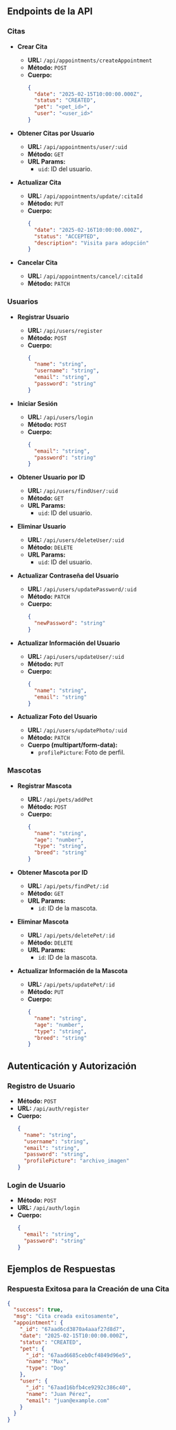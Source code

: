 
## Endpoints de la API

### Citas

- **Crear Cita**
  - **URL:** `/api/appointments/createAppointment`
  - **Método:** `POST`
  - **Cuerpo:**
    ```json
    {
      "date": "2025-02-15T10:00:00.000Z",
      "status": "CREATED",
      "pet": "<pet_id>",
      "user": "<user_id>"
    }
    ```
  
- **Obtener Citas por Usuario**
  - **URL:** `/api/appointments/user/:uid`
  - **Método:** `GET`
  - **URL Params:**
    - `uid`: ID del usuario.
  
- **Actualizar Cita**
  - **URL:** `/api/appointments/update/:citaId`
  - **Método:** `PUT`
  - **Cuerpo:**
    ```json
    {
      "date": "2025-02-16T10:00:00.000Z",
      "status": "ACCEPTED",
      "description": "Visita para adopción"
    }
    ```
  
- **Cancelar Cita**
  - **URL:** `/api/appointments/cancel/:citaId`
  - **Método:** `PATCH`

### Usuarios

- **Registrar Usuario**
  - **URL:** `/api/users/register`
  - **Método:** `POST`
  - **Cuerpo:**
    ```json
    {
      "name": "string",
      "username": "string",
      "email": "string",
      "password": "string"
    }
    ```

- **Iniciar Sesión**
  - **URL:** `/api/users/login`
  - **Método:** `POST`
  - **Cuerpo:**
    ```json
    {
      "email": "string",
      "password": "string"
    }
    ```

- **Obtener Usuario por ID**
  - **URL:** `/api/users/findUser/:uid`
  - **Método:** `GET`
  - **URL Params:**
    - `uid`: ID del usuario.

- **Eliminar Usuario**
  - **URL:** `/api/users/deleteUser/:uid`
  - **Método:** `DELETE`
  - **URL Params:**
    - `uid`: ID del usuario.

- **Actualizar Contraseña del Usuario**
  - **URL:** `/api/users/updatePassword/:uid`
  - **Método:** `PATCH`
  - **Cuerpo:**
    ```json
    {
      "newPassword": "string"
    }
    ```

- **Actualizar Información del Usuario**
  - **URL:** `/api/users/updateUser/:uid`
  - **Método:** `PUT`
  - **Cuerpo:**
    ```json
    {
      "name": "string",
      "email": "string"
    }
    ```

- **Actualizar Foto del Usuario**
  - **URL:** `/api/users/updatePhoto/:uid`
  - **Método:** `PATCH`
  - **Cuerpo (multipart/form-data):**
    - `profilePicture`: Foto de perfil.

### Mascotas

- **Registrar Mascota**
  - **URL:** `/api/pets/addPet`
  - **Método:** `POST`
  - **Cuerpo:**
    ```json
    {
      "name": "string",
      "age": "number",
      "type": "string",
      "breed": "string"
    }
    ```

- **Obtener Mascota por ID**
  - **URL:** `/api/pets/findPet/:id`
  - **Método:** `GET`
  - **URL Params:**
    - `id`: ID de la mascota.

- **Eliminar Mascota**
  - **URL:** `/api/pets/deletePet/:id`
  - **Método:** `DELETE`
  - **URL Params:**
    - `id`: ID de la mascota.

- **Actualizar Información de la Mascota**
  - **URL:** `/api/pets/updatePet/:id`
  - **Método:** `PUT`
  - **Cuerpo:**
    ```json
    {
      "name": "string",
      "age": "number",
      "type": "string",
      "breed": "string"
    }
    ```

## Autenticación y Autorización

### Registro de Usuario

- **Método:** `POST`
- **URL:** `/api/auth/register`
- **Cuerpo:**
    ```json
    {
      "name": "string",
      "username": "string",
      "email": "string",
      "password": "string",
      "profilePicture": "archivo_imagen"
    }
    ```

### Login de Usuario

- **Método:** `POST`
- **URL:** `/api/auth/login`
- **Cuerpo:**
    ```json
    {
      "email": "string",
      "password": "string"
    }
    ```

## Ejemplos de Respuestas

### Respuesta Exitosa para la Creación de una Cita
```json
{
  "success": true,
  "msg": "Cita creada exitosamente",
  "appointment": {
    "_id": "67aad6cd3870a4aaaf27d8d7",
    "date": "2025-02-15T10:00:00.000Z",
    "status": "CREATED",
    "pet": {
      "_id": "67aad6685ceb0cf4849d96e5",
      "name": "Max",
      "type": "Dog"
    },
    "user": {
      "_id": "67aad16bfb4ce9292c386c40",
      "name": "Juan Pérez",
      "email": "juan@example.com"
    }
  }
}
